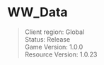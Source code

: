 # WW_Data

> Client region: Global</br>
> Status: Release</br>
> Game Version: 1.0.0</br>
> Resource Version: 1.0.23</br>
